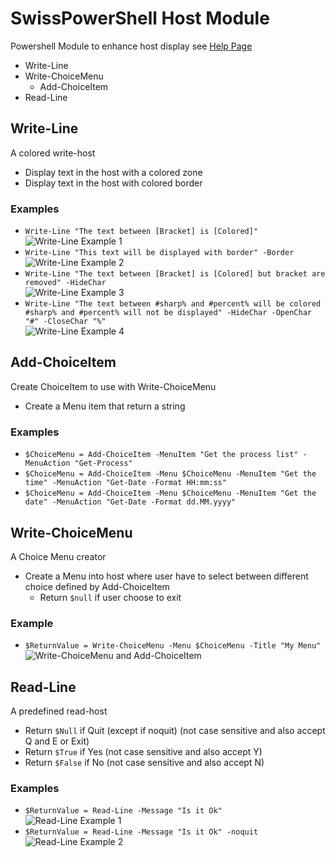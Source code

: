 # SwissPowerShell Host Module
Powershell Module to enhance host display see [Help Page](https://swisspowershell.wordpress.com/revisited-host-module/)  
* Write-Line
* Write-ChoiceMenu
  * Add-ChoiceItem
* Read-Line

## Write-Line
  A colored write-host
  * Display text in the host with a colored zone
  * Display text in the host with colored border

### Examples
  * `Write-Line "The text between [Bracket] is [Colored]"`  
	![Write-Line Example 1](https://swisspowershell.files.wordpress.com/2015/12/write-line_example1.png)
  * `Write-Line "This text will be displayed with border" -Border`  
	![Write-Line Example 2](https://swisspowershell.files.wordpress.com/2015/12/write-line_example2.png)
  * `Write-Line "The text between [Bracket] is [Colored] but bracket are removed" -HideChar`  
	![Write-Line Example 3](https://swisspowershell.files.wordpress.com/2015/12/write-line_example3.png)
  * `Write-Line "The text between #sharp% and #percent% will be colored #sharp% and #percent% will not be displayed" -HideChar -OpenChar "#" -CloseChar "%"`  
	![Write-Line Example 4](https://swisspowershell.files.wordpress.com/2015/12/write-line_example4.png)

## Add-ChoiceItem
  Create ChoiceItem to use with Write-ChoiceMenu
  * Create a Menu item that return a string

### Examples
  * `$ChoiceMenu = Add-ChoiceItem -MenuItem "Get the process list" -MenuAction "Get-Process"`
  * `$ChoiceMenu = Add-ChoiceItem -Menu $ChoiceMenu -MenuItem "Get the time" -MenuAction "Get-Date -Format HH:mm:ss"`
  * `$ChoiceMenu = Add-ChoiceItem -Menu $ChoiceMenu -MenuItem "Get the date" -MenuAction "Get-Date -Format dd.MM.yyyy"`

## Write-ChoiceMenu
  A Choice Menu creator
  * Create a Menu into host where user have to select between different choice defined by Add-ChoiceItem
    * Return `$null` if user choose to exit

### Example
  * `$ReturnValue = Write-ChoiceMenu -Menu $ChoiceMenu -Title "My Menu"`  
	![Write-ChoiceMenu and Add-ChoiceItem](https://swisspowershell.files.wordpress.com/2015/12/write-choicemenu_example1.png)

## Read-Line
  A predefined read-host
  * Return `$Null` if Quit (except if noquit) (not case sensitive and also accept Q and E or Exit)
  * Return `$True` if Yes (not case sensitive and also accept Y)
  * Return `$False` if No (not case sensitive and also accept N)

### Examples
  * `$ReturnValue = Read-Line -Message "Is it Ok"`  
	![Read-Line Example 1](https://swisspowershell.files.wordpress.com/2015/12/read-line_example1.png)
  * `$ReturnValue = Read-Line -Message "Is it Ok" -noquit`  
	![Read-Line Example 2](https://swisspowershell.files.wordpress.com/2015/12/read-line_example2.png)
